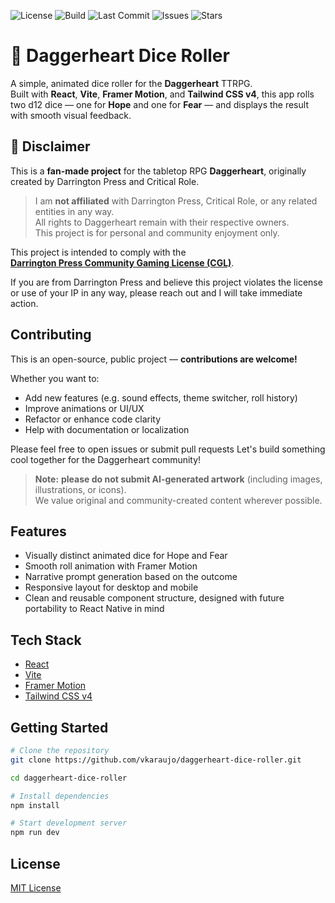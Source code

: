 ![License](https://img.shields.io/github/license/vkaraujo/daggerheart-dice-roller)
![Build](https://img.shields.io/github/actions/workflow/status/vkaraujo/daggerheart-dice-roller/deploy.yml?branch=main)
![Last Commit](https://img.shields.io/github/last-commit/vkaraujo/daggerheart-dice-roller)
![Issues](https://img.shields.io/github/issues/vkaraujo/daggerheart-dice-roller)
![Stars](https://img.shields.io/github/stars/vkaraujo/daggerheart-dice-roller?style=social)


# 🎲 Daggerheart Dice Roller

A simple, animated dice roller for the **Daggerheart** TTRPG.  
Built with **React**, **Vite**, **Framer Motion**, and **Tailwind CSS v4**, this app rolls two d12 dice — one for **Hope** and one for **Fear** — and displays the result with smooth visual feedback.

## 📜 Disclaimer

This is a **fan-made project** for the tabletop RPG **Daggerheart**, originally created by Darrington Press and Critical Role.

> I am **not affiliated** with Darrington Press, Critical Role, or any related entities in any way.  
> All rights to Daggerheart remain with their respective owners.  
> This project is for personal and community enjoyment only.

This project is intended to comply with the  
**[Darrington Press Community Gaming License (CGL)](https://darringtonpress.com/license/)**.

If you are from Darrington Press and believe this project violates the license or use of your IP in any way, please reach out and I will take immediate action.

## Contributing

This is an open-source, public project — **contributions are welcome!**

Whether you want to:

- Add new features (e.g. sound effects, theme switcher, roll history)
- Improve animations or UI/UX
- Refactor or enhance code clarity
- Help with documentation or localization

Please feel free to open issues or submit pull requests
Let's build something cool together for the Daggerheart community!

> **Note:** **please do not submit AI-generated artwork** (including images, illustrations, or icons).  
> We value original and community-created content wherever possible.

## Features

- Visually distinct animated dice for Hope and Fear
- Smooth roll animation with Framer Motion
- Narrative prompt generation based on the outcome
- Responsive layout for desktop and mobile
- Clean and reusable component structure, designed with future portability to React Native in mind

## Tech Stack

- [React](https://reactjs.org/)
- [Vite](https://vitejs.dev/)
- [Framer Motion](https://www.framer.com/motion/)
- [Tailwind CSS v4](https://tailwindcss.com/)

## Getting Started

```bash
# Clone the repository
git clone https://github.com/vkaraujo/daggerheart-dice-roller.git

cd daggerheart-dice-roller

# Install dependencies
npm install

# Start development server
npm run dev
```

## License

[MIT License](LICENSE)


